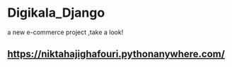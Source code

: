 # Digikala_Django
 a new e-commerce project
,take a look!
## https://niktahajighafouri.pythonanywhere.com/ 
